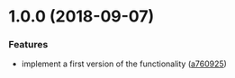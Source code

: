 # 1.0.0 (2018-09-07)


### Features

* implement a first version of the functionality ([a760925](https://github.com/call-a3/rollup-plugin-magic-string/commit/a760925))
